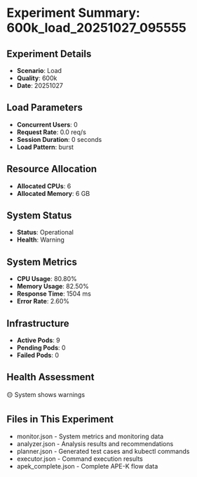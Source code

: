 # Experiment Summary: 600k_load_20251027_095555

## Experiment Details
- **Scenario**: Load
- **Quality**: 600k
- **Date**: 20251027

## Load Parameters
- **Concurrent Users**: 0
- **Request Rate**: 0.0 req/s
- **Session Duration**: 0 seconds
- **Load Pattern**: burst

## Resource Allocation
- **Allocated CPUs**: 6
- **Allocated Memory**: 6 GB

## System Status
- **Status**: Operational
- **Health**: Warning

## System Metrics
- **CPU Usage**: 80.80%
- **Memory Usage**: 82.50%
- **Response Time**: 1504 ms
- **Error Rate**: 2.60%

## Infrastructure
- **Active Pods**: 9
- **Pending Pods**: 0
- **Failed Pods**: 0

## Health Assessment
🟡 System shows warnings

## Files in This Experiment
- monitor.json - System metrics and monitoring data
- analyzer.json - Analysis results and recommendations
- planner.json - Generated test cases and kubectl commands
- executor.json - Command execution results
- apek_complete.json - Complete APE-K flow data
